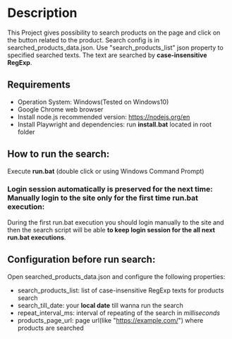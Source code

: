 # Description
This Project gives possibility to search products on the page and click on the button related to the product.
Search config is in searched_products_data.json. Use "search_products_list" json property to specified searched texts.
The text are searched by **case-insensitive RegExp**. 

## Requirements
- Operation System: Windows(Tested on Windows10)
- Google Chrome web browser
- Install node.js recommended version: https://nodejs.org/en
- Install Playwright and dependencies: run **install.bat** located in root folder

## How to run the search:
Execute **run.bat** (double click or using Windows Command Prompt)

### Login session automatically is preserved for the next time: Manually login to the site only for the first time run.bat execution:
During the first run.bat execution you should login manually to the site and then the search script will be able **to keep login session for the all next run.bat executions**.

## Configuration before run search:
Open searched_products_data.json and configure the following properties:
- search_products_list: list of case-insensitive RegExp texts for products search
- search_till_date: your **local date** till wanna run the search
- repeat_interval_ms: interval of repeating of the search in *milliseconds*
- products_page_url: page url(like "https://example.com/") where products are searched
